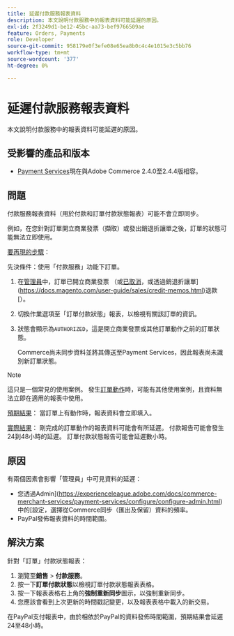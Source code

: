 ```yaml
---
title: 延遲付款服務報表資料
description: 本文說明付款服務中的報表資料可能延遲的原因。
exl-id: 2f3249d1-be12-45bc-aa73-bef9766509ae
feature: Orders, Payments
role: Developer
source-git-commit: 958179e0f3efe08e65ea8b0c4c4e1015e3c5bb76
workflow-type: tm+mt
source-wordcount: '377'
ht-degree: 0%

---
```


# 延遲付款服務報表資料

本文說明付款服務中的報表資料可能延遲的原因。

## 受影響的產品和版本

* [Payment Services](https://marketplace.magento.com/magento-payment-services.html)現在與Adobe Commerce 2.4.0至2.4.4版相容。

## 問題

付款服務報表資料（用於付款和訂單付款狀態報表）可能不會立即同步。

例如，在您針對訂單開立商業發票（擷取）或發出銷退折讓單之後，訂單的狀態可能無法立即使用。

<u>要再現的步驟</u>：

先決條件：使用「付款服務」功能下訂單。

1. 在[管理員](https://docs.magento.com/user-guide/stores/admin.html)中，訂單已開立商業發票[](https://docs.magento.com/user-guide/sales/invoice-create.html) （或[已取消](https://docs.magento.com/user-guide/sales/order-update.html#cancel-a-pending-order)，或透過銷退折讓單](https://docs.magento.com/user-guide/sales/credit-memos.html)退款[）。
1. 切換作業選項至「訂單付款狀態」報表，以檢視有關該訂單的資訊。
1. 狀態會顯示為`AUTHORIZED`，這是開立商業發票或其他訂單動作之前的訂單狀態。

   Commerce尚未同步資料並將其傳送至Payment Services，因此報表尚未識別新訂單狀態。

>[!NOTE]
>
>這只是一個常見的使用案例。 發生[訂單動作](https://docs.magento.com/user-guide/sales/order-actions.html)時，可能有其他使用案例，且資料無法立即在適用的報表中使用。

<u>預期結果</u>：
當訂單上有動作時，報表資料會立即填入。

<u>實際結果</u>：
剛完成的訂單動作的報表資料可能會有所延遲。 付款報告可能會發生24到48小時的延遲。 訂單付款狀態報告可能會延遲數小時。

## 原因

有兩個因素會影響「管理員」中可見資料的延遲：

* 您透過Admin](https://experienceleague.adobe.com/docs/commerce-merchant-services/payment-services/configure/configure-admin.html)中的[設定，選擇從Commerce同步（匯出及保留）資料的頻率。
* PayPal發佈報表資料的時間範圍。

## 解決方案

針對「訂單」付款狀態報表：

1. 瀏覽至&#x200B;**銷售** > **付款服務**。
1. 按一下&#x200B;**訂單付款狀態**&#x200B;以檢視訂單付款狀態報表表格。
1. 按一下報表表格右上角的&#x200B;**強制重新同步**&#x200B;圖示，以強制重新同步。
1. 您應該會看到上次更新的時間戳記變更，以及報表表格中載入的新交易。

在PayPal支付報表中，由於相依於PayPal的資料發佈時間範圍，預期結果會延遲24至48小時。
